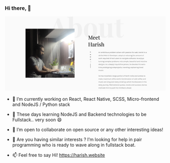 ### Hi there, 👋

![Site preview](https://raw.githubusercontent.com/HarishBoke/HarishBoke/master/content/harish.website.png)

- 🔭 I’m currently working on React, React Native, SCSS, Micro-frontend and NodeJS / Python stack

- 🌱 These days learning NodeJS and Backend technologies to be Fullstack.. very soon 😄

- 👯 I’m open to collaborate on open source or any other interesting ideas!

- 🤔 Are you having similar interests ? I’m looking for help in pair programming who is ready to wave along in fullstack boat.

- 📫 Feel free to say Hi! <a href="https://harish.website" target="_blank">https://harish.website</a>

